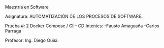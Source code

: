 Maestría en
Software

Asignatura:
AUTOMATIZACIÓN DE LOS PROCESOS DE SOFTWARE.


Prueba #: 2
Docker Compose / CI – CD
Intentes: 
-Fausto Amaguaña 
-Carlos Parraga 


Profesor:
Ing. Diego Quisi.
